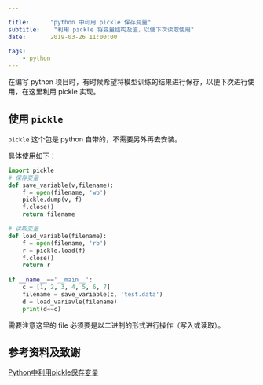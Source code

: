 ```yaml
---

title:      "python 中利用 pickle 保存变量"
subtitle:    "利用 pickle 将变量结构及值，以便下次读取使用"
date:       2019-03-26 11:00:00

tags:
    - python
---
```




在编写 python 项目时，有时候希望将模型训练的结果进行保存，以便下次进行使用，在这里利用 pickle 实现。



## 使用 `pickle`

`pickle` 这个包是 python 自带的，不需要另外再去安装。



具体使用如下：

```python
import pickle
# 保存变量
def save_variable(v,filename):
    f = open(filename, 'wb')
    pickle.dump(v, f)
    f.close()
    return filename

# 读取变量
def load_variable(filename):
    f = open(filename, 'rb')
    r = pickle.load(f)
    f.close()
    return r
 
if __name__=='__main__':
    c = [1, 2, 3, 4, 5, 6, 7]
    filename = save_variable(c, 'test.data')
    d = load_variavle(filename)
    print(d==c)
```



需要注意这里的 file 必须要是以二进制的形式进行操作（写入或读取）。



## 参考资料及致谢

[Python中利用pickle保存变量](https://blog.csdn.net/qq_27575895/article/details/81100232)